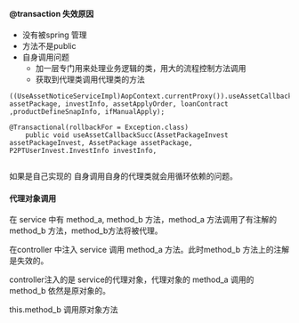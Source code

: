 #### @transaction 失效原因
- 没有被spring 管理
- 方法不是public 
- 自身调用问题
    - 加一层专门用来处理业务逻辑的类，用大的流程控制方法调用
    - 获取到代理类调用代理类的方法
``` 
((UseAssetNoticeServiceImpl)AopContext.currentProxy()).useAssetCallbackSucc(assetPackageInvest, assetPackage, investInfo, assetApplyOrder, loanContract ,productDefineSnapInfo, ifManualApply);

@Transactional(rollbackFor = Exception.class)
    public void useAssetCallbackSucc(AssetPackageInvest assetPackageInvest, AssetPackage assetPackage, P2PTUserInvest.InvestInfo investInfo,
     
```

如果是自己实现的 自身调用自身的代理类就会用循环依赖的问题。

#### 代理对象调用
在 service 中有 method_a, method_b 方法，method_a 方法调用了有注解的method_b 方法，method_b方法将被代理。

在controller 中注入 service 调用 method_a 方法。此时method_b 方法上的注解是失效的。

controller注入的是 service的代理对象，代理对象的 method_a 调用的 method_b 依然是原对象的。

this.method_b 调用原对象方法